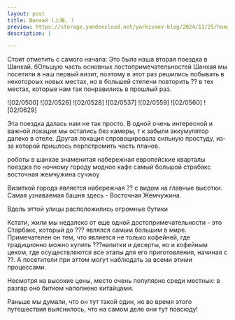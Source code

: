 ```yaml
---
layout: post
title: Шанхай (上海, )
preview: https://storage.yandexcloud.net/yarkivaev-blog/2024/11/25/hong_kong_metro.jpg
description: |

---
```



Стоит отметить с самого начала: Это была наша вторая поездка в Шанхай. бОльшую часть основных лостопримечательностей Шанхая мы посетили в наш первый визит, поэтому в этот раз решились побывать в некотороых новых местах, но в большей степени повторить ?? в тех местах, которые нам так понравились в прошлый раз.

![02/0500]
![02/0526]
![02/0528]
![02/0537]
![02/0559]
![02/0560]
![02/0629]

Эта поездка далась нам не так просто. В одной очень интересной и важной локации мы остались без камеры, т к забыли аккумулятор далеко в отеле. Другая локация спровоцировала сильную простуду, из-за которой пришлось перпстромить часть планов.


роботы в шанхае
знаменитая набережная 
европейские кварталы 
поездка по ночному городу
модное кафе
самый большой страбакс 
восточная жемчужина
сучжоу



Визиткой города является набережная ?? с видом на главные высотки. Самая узнаваемая башня здесь - Восточная Жемчужина. 


Вдоль эттой улицы расположились огромные бутики


Кстати, жили мы недалеко от еще одной достопримечательности - это Старбакс, который до ??? являлся самым большим в мире. Примечателен он тем, что является не только кофейней, где традиционно можно купить ???напитки и десерты, но и кофейным цехом, где осуществляются все этапы для его приготовления, начиная с ??. А посетители при эттом могут наблюдать за всеми этими процессами.

Несмотря на высокие цены, место очень популярно среди местных: в разгар оно битком наполнено китайцами.


Раньше мы думали, что он тут такой один, но во время этого путешествия выяснилось, что на самом деле они тут повсюду! 